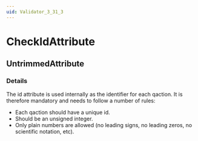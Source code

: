 ```yaml
---
uid: Validator_3_31_3
---
```


# CheckIdAttribute

## UntrimmedAttribute

<!-- Description, Properties, ... sections are auto-generated. -->
<!-- REPLACE ME AUTO-GENERATION -->

### Details

The id attribute is used internally as the identifier for each qaction.
It is therefore mandatory and needs to follow a number of rules:
- Each qaction should have a unique id.
- Should be an unsigned integer.
- Only plain numbers are allowed (no leading signs, no leading zeros, no scientific notation, etc).

<!-- Uncomment to add example code -->
<!--### Example code-->
